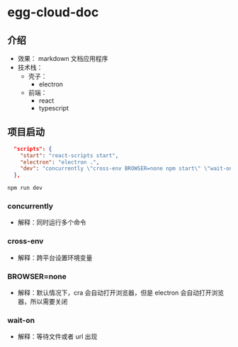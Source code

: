 
# egg-cloud-doc

## 介绍

- 效果： markdown 文档应用程序
- 技术栈：
  - 壳子：
    - electron
  - 前端：
    - react
    - typescript

## 项目启动

```json
  "scripts": {
    "start": "react-scripts start",
    "electron": "electron .",
    "dev": "concurrently \"cross-env BROWSER=none npm start\" \"wait-on http://localhost:3000 && npm run electron\""
  },
```

```bash
npm run dev
```

### concurrently

- 解释：同时运行多个命令

### cross-env

- 解释：跨平台设置环境变量

### BROWSER=none

- 解释：默认情况下，cra 会自动打开浏览器，但是 electron 会自动打开浏览器，所以需要关闭

### wait-on

- 解释：等待文件或者 url 出现




